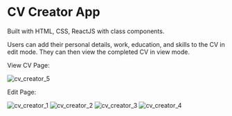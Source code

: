# CV Creator App

Built with HTML, CSS, ReactJS with class components.

Users can add their personal details, work, education, and skills to the CV in edit mode. They can then view the completed CV in view mode.

View CV Page:

![cv_creator_5](https://user-images.githubusercontent.com/78992816/160265689-6b0bbf31-68bd-4741-9c5b-19e91cb9d4c8.png)


Edit Page:

![cv_creator_1](https://user-images.githubusercontent.com/78992816/160265679-d5e7c727-7f3d-4746-8267-9a15ecefba4c.png)
![cv_creator_2](https://user-images.githubusercontent.com/78992816/160265683-b4a1ccd9-38ae-460a-bd41-834cdf8f076c.png)
![cv_creator_3](https://user-images.githubusercontent.com/78992816/160265684-d13b3f56-60e2-4532-b86c-81ca0bdabe92.png)
![cv_creator_4](https://user-images.githubusercontent.com/78992816/160265685-be61f974-f843-4f48-b9b8-af6381a51090.png)
